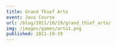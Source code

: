 ```yaml
---
title: Grand Thief Arto
event: Java Course
url: /blog/2011/10/19/grand_thief_arto/
img: /images/games/arto1.png
published: 2011-10-19
---
```



